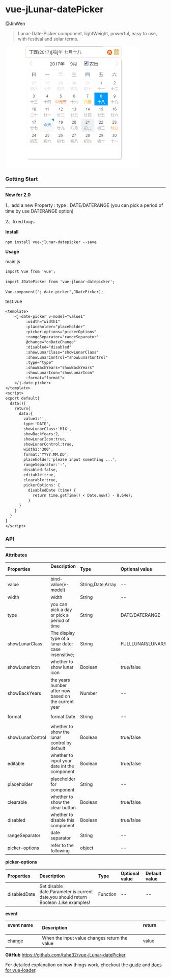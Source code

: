 # vue-jLunar-datePicker
@JinWen

> Lunar-Date-Picker component, lightWeight, powerful, easy to use, with festival and solar terms.


![demo](./static/DEMO.png)


### Getting Start

---


**New for 2.0**

1、add a new Property : 
  type : DATE/DATERANGE (you can pick a period of time by use  DATERANGE option)
  
2、fixed bugs  

**Install**

`npm install vue-jlunar-datepicker --save`

**Usage**

main.js

```vue
import Vue from 'vue';

import JDatePicker from 'vue-jlunar-datepicker';

Vue.component("j-date-picker",JDatePicker);

```

test.vue

```vue
<template>
    <j-date-picker v-model="value1"
         :width="width1"
         :placeholder="placeholder"
         :picker-options="pickerOptions"
         :rangeSeparator="rangeSeparator"
         @change="onDateChange"
         :disabled="disabled"
         :showLunarClass="showLunarClass"
         :showLunarControl="showLunarControl"
         :type="type"
         :showBackYears="showBackYears"
         :showLunarIcon="showLunarIcon"
         :format="format">
    </j-date-picker>
</template>
<script>
export default{
  data(){
    return{
      data:{
        value1:'',
        type:'DATE',
        showLunarClass:'MIX',
        showBackYears:2,
        showLunarIcon:true,
        showLunarControl:true,
        width1:'300',
        format:'YYYY.MM.DD',
        placeholder:'please input something ...',
        rangeSeparator:'-',
        disabled:false,
        editable:true,
        clearable:true,
        pickerOptions: {
          disabledDate (time) {
            return time.getTime() < Date.now() - 8.64e7;
          }
      }
    }
  }
}
</script>
```


### API

---

**Attributes**

| Properties      | Description                      | Type      |  Optional value       | Default value         |
| :---------------- | :--------------------------------------- | :------      | :------------ | :------------ |
| value             | bind-value(v-model)                      | String,Date,Array  | --          | --           |
| width             | width                                      | String      | --            | 200px/200         |
| type              |you can pick a day or pick a period of time | String     | DATE/DATERANGE      | DATE         |
| showLunarClass    | The display type of a lunar date; case insensitive;      | String  | FULLLUNAR/LUNAR/NUMBER/MIX|  NUMBER|
| showLunarIcon       | whether to show lunar icon           | Boolean       | true/false     | false        |
| showBackYears   | the years number after now  based on the current year | Number     | --            | 2            |
| format           | format Date | String       | --            | YYYY-MM-DD   |
| showLunarControl    | whether to show the lunar control by default  | Boolean   | true/false      | true         |
| editable    | whether to input your date int the component  | Boolean   | true/false      | false         |
| placeholder    | placeholder for component             | String        | --                  | --         |
| clearable    | whether to show the clear button  | Boolean   | true/false      | true         |
| disabled    | whether to disable this component | Boolean   | true/false      | false         |
| rangeSeparator    | date separator                        | String        | --        | '-'         |
| picker-options    | refer to the following                        | object        | --        | {}         |

**picker-options**

| Properties      | Description                      | Type      |  Optional value       | Default value         |
| :---------------- | :--------------------------------------- | :------      | :------------ | :------------ |
| disabledDate    | Set disable date.Parameter is current date.you should return Boolean .Like examples!  | Function        | --        | --         |


**event**

| event name      | Description                      | return      | 
| :---------------- | :--------------------------------------- | :------      | 
| change    | When the input value changes return the value  | value        | 



**GitHub**
https://github.com/tuhe32/vue-jLunar-datePicker

For detailed explanation on how things work, checkout the [guide](http://vuejs-templates.github.io/webpack/) and [docs for vue-loader](http://vuejs.github.io/vue-loader).
